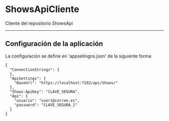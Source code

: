 # ShowsApiCliente
Cliente del repositorio ShowsApi 

---

## Configuración de la aplicación
La configuración se define en 'appsetingns.json' de la siguiente forma
```jason
{
  "ConnectionStrings": {
  },
  "ApiSettings": {
    "BaseUrl": "https://localhost:7102/api/Shows/"
  },
  "Shows-ApiKey": "CLAVE_SEGURA",
  "Api": {
    "usuario": "user1@correo.es",
    "password": "CLAVE_SEGURA_1"
  }
}
```
